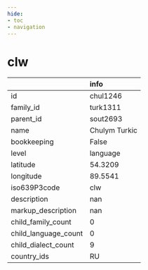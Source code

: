 ```yaml
---
hide:
- toc
- navigation
---
```

# clw
|                      | info          |
|:---------------------|:--------------|
| id                   | chul1246      |
| family_id            | turk1311      |
| parent_id            | sout2693      |
| name                 | Chulym Turkic |
| bookkeeping          | False         |
| level                | language      |
| latitude             | 54.3209       |
| longitude            | 89.5541       |
| iso639P3code         | clw           |
| description          | nan           |
| markup_description   | nan           |
| child_family_count   | 0             |
| child_language_count | 0             |
| child_dialect_count  | 9             |
| country_ids          | RU            |